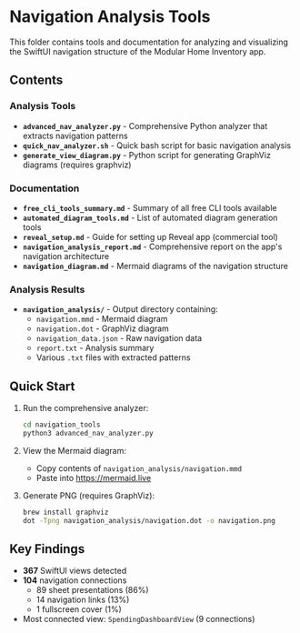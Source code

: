 # Navigation Analysis Tools

This folder contains tools and documentation for analyzing and visualizing the SwiftUI navigation structure of the Modular Home Inventory app.

## Contents

### Analysis Tools
- **`advanced_nav_analyzer.py`** - Comprehensive Python analyzer that extracts navigation patterns
- **`quick_nav_analyzer.sh`** - Quick bash script for basic navigation analysis
- **`generate_view_diagram.py`** - Python script for generating GraphViz diagrams (requires graphviz)

### Documentation
- **`free_cli_tools_summary.md`** - Summary of all free CLI tools available
- **`automated_diagram_tools.md`** - List of automated diagram generation tools
- **`reveal_setup.md`** - Guide for setting up Reveal app (commercial tool)
- **`navigation_analysis_report.md`** - Comprehensive report on the app's navigation architecture
- **`navigation_diagram.md`** - Mermaid diagrams of the navigation structure

### Analysis Results
- **`navigation_analysis/`** - Output directory containing:
  - `navigation.mmd` - Mermaid diagram
  - `navigation.dot` - GraphViz diagram
  - `navigation_data.json` - Raw navigation data
  - `report.txt` - Analysis summary
  - Various `.txt` files with extracted patterns

## Quick Start

1. Run the comprehensive analyzer:
   ```bash
   cd navigation_tools
   python3 advanced_nav_analyzer.py
   ```

2. View the Mermaid diagram:
   - Copy contents of `navigation_analysis/navigation.mmd`
   - Paste into https://mermaid.live

3. Generate PNG (requires GraphViz):
   ```bash
   brew install graphviz
   dot -Tpng navigation_analysis/navigation.dot -o navigation.png
   ```

## Key Findings

- **367** SwiftUI views detected
- **104** navigation connections
  - 89 sheet presentations (86%)
  - 14 navigation links (13%)
  - 1 fullscreen cover (1%)
- Most connected view: `SpendingDashboardView` (9 connections)